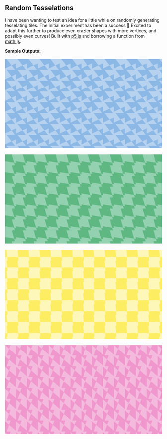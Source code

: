 ## Random Tesselations

I have been wanting to test an idea for a little while on randomly generating tesselating tiles. The initial experiment has been a success :stars: Excited to adapt this further to produce even crazier shapes with more vertices, and possibly even curves! Built with [p5.js](https://p5js.org/) and borrowing a function from [math.js](https://mathjs.org).

**Sample Outputs:**
<br /><br />
<img src="https://github.com/erinachavez/experiments/blob/master/tesselations/samples/sample1.png" /><br /><br />
<img src="https://github.com/erinachavez/experiments/blob/master/tesselations/samples/sample2.png" /><br /><br />
<img src="https://github.com/erinachavez/experiments/blob/master/tesselations/samples/sample3.png" /><br /><br />
<img src="https://github.com/erinachavez/experiments/blob/master/tesselations/samples/sample4.png" /><br /><br />
